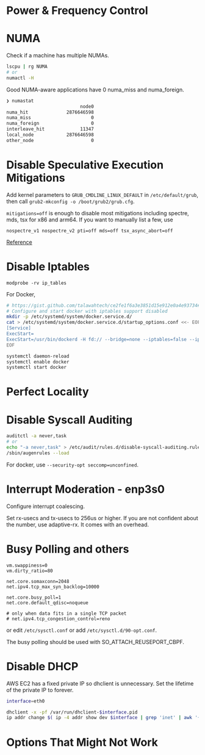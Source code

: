 # Power & Frequency Control

# NUMA

Check if a machine has multiple NUMAs.

```sh
lscpu | rg NUMA
# or
numactl -H
```

Good NUMA-aware applications have 0 numa_miss and numa_foreign.

```sh
❯ numastat  
                           node0
numa_hit              2876646598
numa_miss                      0
numa_foreign                   0
interleave_hit             11347
local_node            2876646598
other_node                     0
```

# Disable Speculative Execution Mitigations

Add kernel parameters to `GRUB_CMDLINE_LINUX_DEFAULT` in  `/etc/default/grub`, then call `grub2-mkconfig -o /boot/grub2/grub.cfg`.

`mitigations=off` is enough to disable most mitigations including spectre, mds, tsx for x86 and arm64.
If you want to manually list a few, use

```
nospectre_v1 nospectre_v2 pti=off mds=off tsx_async_abort=off
```

[Reference](https://github.com/torvalds/linux/blob/master/Documentation/admin-guide/kernel-parameters.txt#L2629)


# Disable Iptables
```
modprobe -rv ip_tables
```

For Docker,
```sh
# https://gist.github.com/talawahtech/ce2fe1f6a3e3851d15e912e0a4e93734#file-extreme-benchmark-environment-yaml-L212
# Configure and start docker with iptables support disabled
mkdir -p /etc/systemd/system/docker.service.d/
cat > /etc/systemd/system/docker.service.d/startup_options.conf <<- EOF
[Service]
ExecStart=
ExecStart=/usr/bin/dockerd -H fd:// --bridge=none --iptables=false --ip-forward=false --live-restore
EOF

systemctl daemon-reload
systemctl enable docker
systemctl start docker
```

# Perfect Locality

# Disable Syscall Auditing

```sh
auditctl -a never,task
# or
echo "-a never,task" > /etc/audit/rules.d/disable-syscall-auditing.rules
/sbin/augenrules --load
```

For docker, use `--security-opt seccomp=unconfined`.


# Interrupt Moderation - enp3s0
Configure interrupt coalescing.

Set rx-usecs and tx-usecs to 256us or higher.
If you are not confident about the number, use adaptive-rx. It comes with an overhead.

# Busy Polling and others

```
vm.swappiness=0
vm.dirty_ratio=80

net.core.somaxconn=2048
net.ipv4.tcp_max_syn_backlog=10000

net.core.busy_poll=1
net.core.default_qdisc=noqueue

# only when data fits in a single TCP packet
# net.ipv4.tcp_congestion_control=reno 
```

or edit `/etc/sysctl.conf` or add `/etc/sysctl.d/90-opt.conf`.

The busy polling should be used with SO_ATTACH_REUSEPORT_CBPF.

# Disable DHCP

AWS EC2 has a fixed private IP so dhclient is unnecessary.
Set the lifetime of the private IP to forever.

```sh
interface=eth0

dhclient -x -pf /var/run/dhclient-$interface.pid
ip addr change $( ip -4 addr show dev $interface | grep 'inet' | awk '{ print $2 " brd " $4 " scope global"}') dev $interface valid_lft forever preferred_lft forever
```

# Options That Might Not Work
